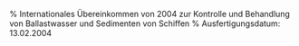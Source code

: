 % Internationales Übereinkommen von 2004 zur Kontrolle und Behandlung von Ballastwasser und Sedimenten von Schiffen
% Ausfertigungsdatum: 13.02.2004
 